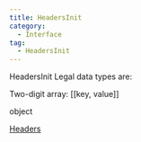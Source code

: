 ```yaml
---
title: HeadersInit
category:
  - Interface
tag:
  - HeadersInit
---
```


HeadersInit
Legal data types are:

Two-digit array: \[\[key, value\]\]

object

[Headers](https://developer.mozilla.org/en-US/docs/Web/API/Headers)
